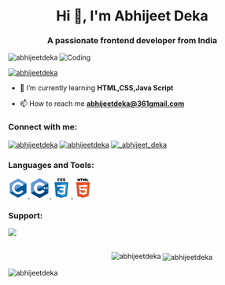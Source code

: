 
<h1 align="center">Hi 👋, I'm Abhijeet Deka</h1>
<h3 align="center">A passionate frontend developer from India</h3>
<img align="right" alt="Coding" width="400" src="https://media.tenor.com/rePDfDWO3XoAAAAd/hacking.gif">
<p align="left"> <img src="https://komarev.com/ghpvc/?username=abhijeetdeka&label=Profile%20views&color=0e75b6&style=flat" alt="abhijeetdeka" /> </p>

<p align="left"> <a href="https://twitter.com/abhijeetdeka" target="blank"><img src="https://img.shields.io/twitter/follow/abhijeetdeka?logo=twitter&style=for-the-badge" alt="abhijeetdeka" /></a> </p>

- 🌱 I’m currently learning **HTML,CSS,Java Script**

- 📫 How to reach me **abhijeetdeka@361gmail.com**

<h3 align="left">Connect with me:</h3>
<p align="left">
<a href="https://twitter.com/abhijeetdeka" target="blank"><img align="center" src="https://raw.githubusercontent.com/rahuldkjain/github-profile-readme-generator/master/src/images/icons/Social/twitter.svg" alt="abhijeetdeka" height="30" width="40" /></a>
<a href="https://fb.com/abhijeetdeka" target="blank"><img align="center" src="https://raw.githubusercontent.com/rahuldkjain/github-profile-readme-generator/master/src/images/icons/Social/facebook.svg" alt="abhijeetdeka" height="30" width="40" /></a>
<a href="https://instagram.com/_abhijeet_deka" target="blank"><img align="center" src="https://raw.githubusercontent.com/rahuldkjain/github-profile-readme-generator/master/src/images/icons/Social/instagram.svg" alt="_abhijeet_deka" height="30" width="40" /></a>
</p>

<h3 align="left">Languages and Tools:</h3>
<p align="left"> <a href="https://www.cprogramming.com/" target="_blank" rel="noreferrer"> <img src="https://raw.githubusercontent.com/devicons/devicon/master/icons/c/c-original.svg" alt="c" width="40" height="40"/> </a> <a href="https://www.w3schools.com/cpp/" target="_blank" rel="noreferrer"> <img src="https://raw.githubusercontent.com/devicons/devicon/master/icons/cplusplus/cplusplus-original.svg" alt="cplusplus" width="40" height="40"/> </a> <a href="https://www.w3schools.com/css/" target="_blank" rel="noreferrer"> <img src="https://raw.githubusercontent.com/devicons/devicon/master/icons/css3/css3-original-wordmark.svg" alt="css3" width="40" height="40"/> </a> <a href="https://www.w3.org/html/" target="_blank" rel="noreferrer"> <img src="https://raw.githubusercontent.com/devicons/devicon/master/icons/html5/html5-original-wordmark.svg" alt="html5" width="40" height="40"/> </a> </p>

<h3 align="left">Support:</h3>
<p><a href="https://www.buymeacoffee.com/ "> <img align="left" src="https://cdn.buymeacoffee.com/buttons/v2/default-yellow.png" height="50" width="210" alt=" " /></a></p><br><br>

<p><img align="left" src="https://github-readme-stats.vercel.app/api/top-langs?username=abhijeetdeka&show_icons=true&locale=en&layout=compact" alt="abhijeetdeka" /></p>

<p>&nbsp;<img align="center" src="https://github-readme-stats.vercel.app/api?username=abhijeetdeka&show_icons=true&locale=en" alt="abhijeetdeka" /></p>

<p><img align="center" src="https://github-readme-streak-stats.herokuapp.com/?user=abhijeetdeka&" alt="abhijeetdeka" /></p>
